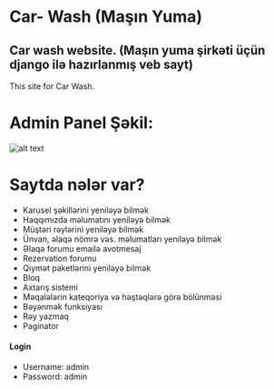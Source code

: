 # Car- Wash (Maşın Yuma)
## Car wash website. (Maşın yuma şirkəti üçün django ilə hazırlanmış veb sayt)
This site for Car Wash. 
# Admin Panel Şəkil:
![alt text](https://i.ibb.co/WFqXGGF/carwash.png)

# Saytda nələr var?
* Karusel şəkillərini yeniləyə bilmək
* Haqqımızda məlumatını yeniləyə bilmək
* Müştəri rəylərini yeniləyə bilmək
* Ünvan, əlaqə nömrə vəs. məlumatları yeniləyə bilmək
* Əlaqə forumu emailə avotmesaj
* Rezervation forumu
* Qiymət paketlərini yeniləyə bilmək
* Bloq
* Axtarış sistemi
* Məqalələrin kateqoriya və həştəqlərə görə bölünməsi
* Bəyənmək funksiyası
* Rəy yazmaq
* Paginator
#### Login
* Username: admin
* Password: admin
